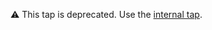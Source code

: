 ⚠️ This tap is deprecated. Use the [internal tap](https://git.adcubum.com/projects/DXE/repos/homebrew/).
